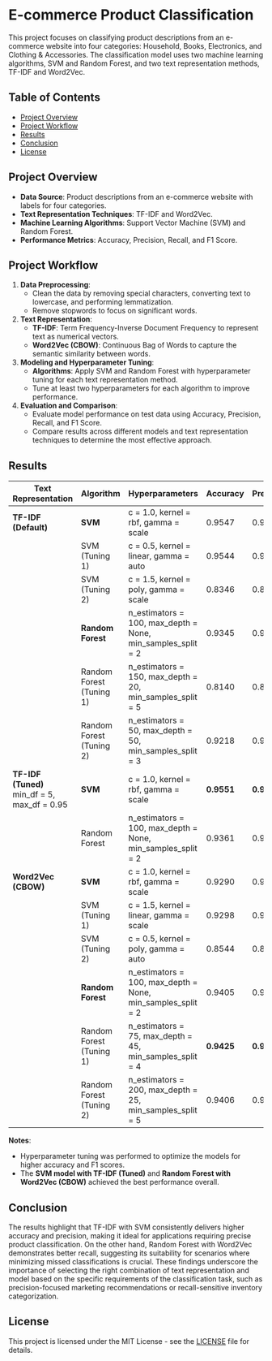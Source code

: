 # E-commerce Product Classification

This project focuses on classifying product descriptions from an e-commerce website into four categories: Household, Books, Electronics, and Clothing & Accessories. The classification model uses two machine learning algorithms, SVM and Random Forest, and two text representation methods, TF-IDF and Word2Vec.

## Table of Contents
- [Project Overview](#project-overview)
- [Project Workflow](#project-workflow)
- [Results](#results)
- [Conclusion](#conclusion)
- [License](#license)

## Project Overview

- **Data Source**: Product descriptions from an e-commerce website with labels for four categories.
- **Text Representation Techniques**: TF-IDF and Word2Vec.
- **Machine Learning Algorithms**: Support Vector Machine (SVM) and Random Forest.
- **Performance Metrics**: Accuracy, Precision, Recall, and F1 Score.

## Project Workflow

1. **Data Preprocessing**: 
   - Clean the data by removing special characters, converting text to lowercase, and performing lemmatization.
   - Remove stopwords to focus on significant words.
2. **Text Representation**:
   - **TF-IDF**: Term Frequency-Inverse Document Frequency to represent text as numerical vectors.
   - **Word2Vec (CBOW)**: Continuous Bag of Words to capture the semantic similarity between words.
3. **Modeling and Hyperparameter Tuning**:
   - **Algorithms**: Apply SVM and Random Forest with hyperparameter tuning for each text representation method.
   - Tune at least two hyperparameters for each algorithm to improve performance.
4. **Evaluation and Comparison**:
   - Evaluate model performance on test data using Accuracy, Precision, Recall, and F1 Score.
   - Compare results across different models and text representation techniques to determine the most effective approach.

## Results

| Text Representation   | Algorithm     | Hyperparameters                              | Accuracy | Precision | Recall | F1 Score |
|-----------------------|---------------|----------------------------------------------|----------|-----------|--------|----------|
| **TF-IDF (Default)**  | **SVM**       | c = 1.0, kernel = rbf, gamma = scale         | 0.9547   | 0.9553    | 0.9547 | 0.9547   |
|                       | SVM (Tuning 1)| c = 0.5, kernel = linear, gamma = auto       | 0.9544   | 0.9546    | 0.9544 | 0.9543   |
|                       | SVM (Tuning 2)| c = 1.5, kernel = poly, gamma = scale        | 0.8346   | 0.8783    | 0.8346 | 0.8357   |
|                       | **Random Forest** | n_estimators = 100, max_depth = None, min_samples_split = 2 | 0.9345 | 0.9338 | 0.9345 | 0.9344 |
|                       | Random Forest (Tuning 1) | n_estimators = 150, max_depth = 20, min_samples_split = 5 | 0.8140 | 0.8630 | 0.8140 | 0.8140 |
|                       | Random Forest (Tuning 2) | n_estimators = 50, max_depth = 50, min_samples_split = 3 | 0.9218 | 0.9260 | 0.9218 | 0.9216 |
| **TF-IDF (Tuned)** <br> min_df = 5, max_df = 0.95 | **SVM** | c = 1.0, kernel = rbf, gamma = scale | **0.9551** | **0.9556** | **0.9551** | **0.9551** |
|                       | Random Forest | n_estimators = 100, max_depth = None, min_samples_split = 2 | 0.9361 | 0.9376 | 0.9361 | 0.9360 |
| **Word2Vec (CBOW)**   | **SVM**       | c = 1.0, kernel = rbf, gamma = scale         | 0.9290   | 0.9292    | 0.9290 | 0.9289   |
|                       | SVM (Tuning 1)| c = 1.5, kernel = linear, gamma = scale      | 0.9298   | 0.9298    | 0.9298 | 0.9297   |
|                       | SVM (Tuning 2)| c = 0.5, kernel = poly, gamma = auto         | 0.8544   | 0.8567    | 0.8544 | 0.8526   |
|                       | **Random Forest** | n_estimators = 100, max_depth = None, min_samples_split = 2 | 0.9405 | 0.9406 | 0.9405 | 0.9405 |
|                       | Random Forest (Tuning 1) | n_estimators = 75, max_depth = 45, min_samples_split = 4 | **0.9425** | **0.9426** | **0.9425** | **0.9424** |
|                       | Random Forest (Tuning 2) | n_estimators = 200, max_depth = 25, min_samples_split = 5 | 0.9406 | 0.9406 | 0.9406 | 0.9406 |

**Notes**:
- Hyperparameter tuning was performed to optimize the models for higher accuracy and F1 scores.
- The **SVM model with TF-IDF (Tuned)** and **Random Forest with Word2Vec (CBOW)** achieved the best performance overall.

## Conclusion

The results highlight that TF-IDF with SVM consistently delivers higher accuracy and precision, making it ideal for applications requiring precise product classification. On the other hand, Random Forest with Word2Vec demonstrates better recall, suggesting its suitability for scenarios where minimizing missed classifications is crucial. These findings underscore the importance of selecting the right combination of text representation and model based on the specific requirements of the classification task, such as precision-focused marketing recommendations or recall-sensitive inventory categorization.

## License

This project is licensed under the MIT License - see the [LICENSE](LICENSE) file for details.
